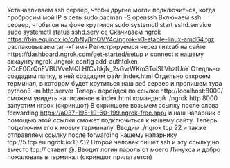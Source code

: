Устанавливаем ssh сервер, чтобы другие могли подключиться, когда пробросим мой IP в сеть sudo pacman -S openssh
Включаем ssh сервер, чтобы он на фоне крyтился
sudo systemctl start sshd.service sudo systemctl status sshd.service
Скачиваем ngrok
https://bin.equinox.io/c/bNyj1mQVY4c/ngrok-v3-stable-linux-amd64.tgz
распаковываем tar -xf имя
Регистрируемся через гитхаб на сайте https://dashboard.ngrok.com/get-started/setup
и connect к нашему аккаунту ngrok
./ngrok config add-authtoken 2OcF0CrQnFVBUVveMQLHfCvbkjN_2sGvrWKm3ToiSLVhztUoY
Отедльно создадим папку, в ней создадим файл index.html
Отдельно откроем терминал, в котором будет крутиться наш веб сервер и пропишем туда
python3 -m http.server
Теперь перейдся по ссылке http://localhost:8000/ сможем увидеть написанное в index.html
командной ./ngrok http 8000 запустим нгрок (скриншот)
В скриншоте возьмем ссылку после слова forwarding
https://a037-195-19-60-199.ngrok-free.app/ и наш напарник с помощью этой ссылки сможет подключиться к нашему сайту.
Теперь подключим его к моему терминалу.
Вводим ./ngrok tcp 22
и также отправляем ссылку после forwarding нашему напарнику
tcp://5.tcp.eu.ngrok.io:13732
Второй человек пишет ssh и эту ссылку,но вместо tcp:// ставит @.
Вводит логин пароль от моего Линукса и добро пожаловать в терминал (скриншот прилагается)

